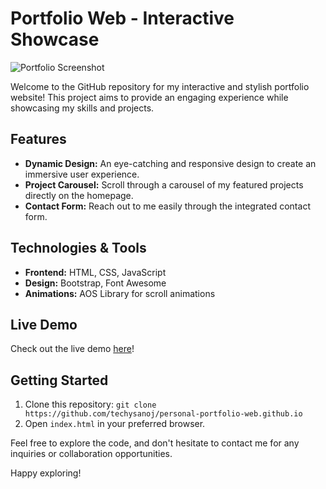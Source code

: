 # Portfolio Web - Interactive Showcase

![Portfolio Screenshot](/images/project-1.png)

Welcome to the GitHub repository for my interactive and stylish portfolio website! This project aims to provide an engaging experience while showcasing my skills and projects.

## Features

- **Dynamic Design:** An eye-catching and responsive design to create an immersive user experience.
- **Project Carousel:** Scroll through a carousel of my featured projects directly on the homepage.
- **Contact Form:** Reach out to me easily through the integrated contact form.

## Technologies & Tools

- **Frontend:** HTML, CSS, JavaScript
- **Design:** Bootstrap, Font Awesome
- **Animations:** AOS Library for scroll animations

## Live Demo

Check out the live demo [here](https://github.com/techysanoj/personal-portfolio-web.github.io)!

## Getting Started

1. Clone this repository: `git clone https://github.com/techysanoj/personal-portfolio-web.github.io`
2. Open `index.html` in your preferred browser.

Feel free to explore the code, and don't hesitate to contact me for any inquiries or collaboration opportunities.

Happy exploring!
